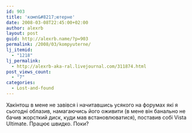```yaml
---
id: 903
title: 'комп&#8217;ютерне'
date: 2008-03-08T22:45:00+02:00
author: alexrb
layout: post
guid: http://alexrb.name/?p=903
permalink: /2008/03/kompyuterne/
lj_itemid:
  - "1218"
lj_permalink:
  - http://alexrb-aka-ral.livejournal.com/311874.html
post_views_count:
  - "7"
categories:
  - Lost-and-found
---
```

Хакінтош в мене не завівся і начитавшись усякого на форумах які я сьогодні облазив, намагаючись його оживити (в мене він банально не бачив жорсткий диск, куди мав встановлюватися), поставив собі Vista Ultimate. Працює швидко. Поки?